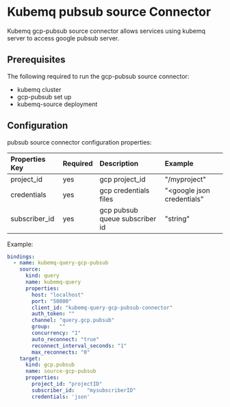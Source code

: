 # Kubemq pubsub source Connector

Kubemq gcp-pubsub source connector allows services using kubemq server to access google pubsub server.

## Prerequisites
The following required to run the gcp-pubsub source connector:

- kubemq cluster
- gcp-pubsub set up
- kubemq-source deployment

## Configuration

pubsub source connector configuration properties:

| Properties Key | Required | Description                                | Example                    |
|:---------------|:---------|:-------------------------------------------|:---------------------------|
| project_id     | yes      | gcp project_id                             | "<googleurl>/myproject"    |
| credentials    | yes      | gcp credentials files                      | "<google json credentials" |
| subscriber_id  | yes      | gcp pubsub queue subscriber id             | "string"          |


Example:

```yaml
bindings:
  - name: kubemq-query-gcp-pubsub
    source:
      kind: query
      name: kubemq-query
      properties:
        host: "localhost"
        port: "50000"
        client_id: "kubemq-query-gcp-pubsub-connector"
        auth_token: ""
        channel: "query.gcp.pubsub"
        group:   ""
        concurrency: "1"
        auto_reconnect: "true"
        reconnect_interval_seconds: "1"
        max_reconnects: "0"
    target:
      kind: gcp.pubsub
      name: source-gcp-pubsub
      properties:
        project_id: "projectID"
        subscriber_id:    "mysubscriberID"
        credentials: 'json'

```
